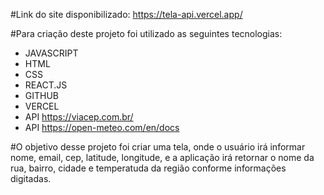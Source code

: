 #Link do site disponibilizado: https://tela-api.vercel.app/

#Para criação deste projeto foi utilizado as seguintes tecnologias:
* JAVASCRIPT
* HTML
* CSS
* REACT.JS
* GITHUB
* VERCEL
* API https://viacep.com.br/
* API https://open-meteo.com/en/docs

#O objetivo desse projeto foi criar uma tela, onde o usuário irá informar nome, email, cep, latitude, longitude, e a aplicação irá retornar o nome da rua, bairro, cidade e temperatuda da região conforme informações digitadas.

